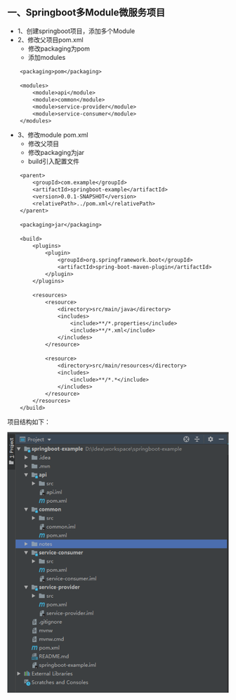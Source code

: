 ## 一、Springboot多Module微服务项目
- 1、创建springboot项目，添加多个Module
- 2、修改父项目pom.xml
   * 修改packaging为pom
   * 添加modules
```
    <packaging>pom</packaging>

    <modules>
        <module>api</module>
        <module>common</module>
        <module>service-provider</module>
        <module>service-consumer</module>
    </modules>
```
- 3、修改module pom.xml
   - 修改父项目
   - 修改packaging为jar
   - build引入配置文件
```
    <parent>
        <groupId>com.example</groupId>
        <artifactId>springboot-example</artifactId>
        <version>0.0.1-SNAPSHOT</version>
        <relativePath>../pom.xml</relativePath>
    </parent>
    
    <packaging>jar</packaging>
    
    <build>
        <plugins>
            <plugin>
                <groupId>org.springframework.boot</groupId>
                <artifactId>spring-boot-maven-plugin</artifactId>
            </plugin>
        </plugins>

        <resources>
            <resource>
                <directory>src/main/java</directory>
                <includes>
                    <include>**/*.properties</include>
                    <include>**/*.xml</include>
                </includes>
            </resource>

            <resource>
                <directory>src/main/resources</directory>
                <includes>
                    <include>**/*.*</include>
                </includes>
            </resource>
        </resources>
    </build>
```
项目结构如下：

<img src="https://github.com/DurianCoder/springboot-example/blob/master/notes/imgs/multiModuleProArchitect.png" align=center />
